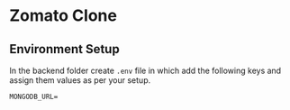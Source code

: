 # Zomato Clone

## Environment Setup

In the backend folder create `.env` file in which add the following keys and assign them values as per your setup.

```
MONGODB_URL=
```
